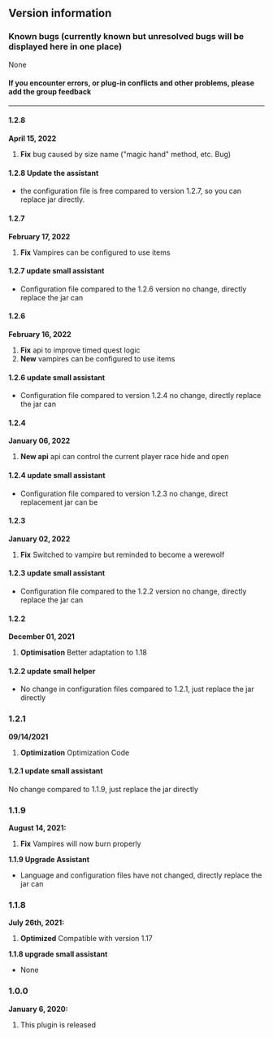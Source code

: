 ## Version information

### Known bugs (currently known but unresolved bugs will be displayed here in one place)
None
#### If you encounter errors, or plug-in conflicts and other problems, please add the group feedback

------------

#### 1.2.8
**April 15, 2022**
1. **Fix** bug caused by size name ("magic hand" method, etc. Bug)
#### 1.2.8 Update the assistant
- the configuration file is free compared to version 1.2.7, so you can replace jar directly.

#### 1.2.7
**February 17, 2022**
1. **Fix** Vampires can be configured to use items

#### 1.2.7 update small assistant
- Configuration file compared to the 1.2.6 version no change, directly replace the jar can

#### 1.2.6
**February 16, 2022**
1. **Fix** api to improve timed quest logic
2. **New** vampires can be configured to use items

#### 1.2.6 update small assistant
- Configuration file compared to version 1.2.4 no change, directly replace the jar can

#### 1.2.4
**January 06, 2022**
1. **New api** api can control the current player race hide and open

#### 1.2.4 update small assistant
- Configuration file compared to version 1.2.3 no change, direct replacement jar can be

#### 1.2.3
**January 02, 2022**
1. **Fix** Switched to vampire but reminded to become a werewolf

#### 1.2.3 update small assistant
- Configuration file compared to the 1.2.2 version no change, directly replace the jar can

#### 1.2.2
**December 01, 2021**
1. **Optimisation** Better adaptation to 1.18

#### 1.2.2 update small helper
- No change in configuration files compared to 1.2.1, just replace the jar directly

### 1.2.1
**09/14/2021**
1. **Optimization** Optimization Code

#### 1.2.1 update small assistant
No change compared to 1.1.9, just replace the jar directly

### 1.1.9
**August 14, 2021:**
1. **Fix** Vampires will now burn properly

**1.1.9 Upgrade Assistant**
- Language and configuration files have not changed, directly replace the jar can

### 1.1.8
**July 26th, 2021:**
1. **Optimized** Compatible with version 1.17

**1.1.8 upgrade small assistant**
- None

### 1.0.0
**January 6, 2020:**
1. This plugin is released